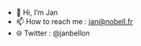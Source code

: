 - 👋 Hi, I’m Jan
- 📫 How to reach me : jan@nobell.fr
- 🌐 Twitter : @janbellon

<!---
janskibh/janskibh is a ✨ special ✨ repository because its `README.md` (this file) appears on your GitHub profile.
You can click the Preview link to take a look at your changes.
--->
